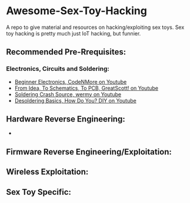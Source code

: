 # Awesome-Sex-Toy-Hacking
A repo to give material and resources on hacking/exploiting sex toys. Sex toy hacking is pretty much just IoT hacking, but funnier.

## Recommended Pre-Rrequisites:
### Electronics, Circuits and Soldering: 
-   [Beginner Electronics, CodeNMore on Youtube](https://youtube.com/playlist?list=PLah6faXAgguOeMUIxS22ZU4w5nDvCl5gs)
-   [From Idea, To Schematics, To PCB, GreatScott! on Youtube](https://www.youtube.com/watch?v=35YuILUlfGs)
-   [Soldering Crash Source, wermy on Youtube](https://www.youtube.com/watch?v=6rmErwU5E-k)
-   [Desoldering Basics, How Do You? DIY on Youtube](https://www.youtube.com/watch?v=bG7yW9FigJA)   

## Hardware Reverse Engineering:
-   
## Firmware Reverse Engineering/Exploitation: 

## Wireless Exploitation:

## Sex Toy Specific: 
